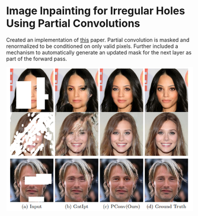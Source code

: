 # Image Inpainting for Irregular Holes Using Partial Convolutions
Created an implementation of [this](https://arxiv.org/abs/1804.07723) paper.
Partial convolution is masked and renormalized to be conditioned on only valid pixels. Further included a mechanism to automatically generate an updated mask for the next layer as part of the forward pass.   

![image](Screenshot_20240701_114951.png)
